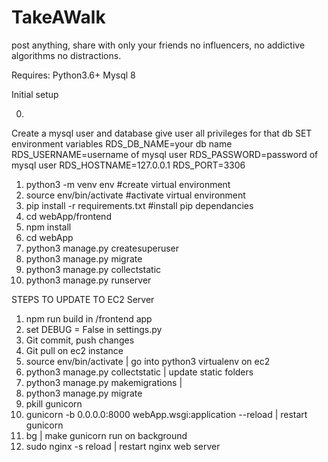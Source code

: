 # TakeAWalk
post anything, share with only your friends no influencers, no addictive algorithms no distractions.

Requires:
Python3.6+
Mysql 8

Initial setup

0.
Create a mysql user and database give user all privileges for that db
SET environment variables
RDS_DB_NAME=your db name
RDS_USERNAME=username of mysql user
RDS_PASSWORD=password of mysql user
RDS_HOSTNAME=127.0.0.1
RDS_PORT=3306

1. python3 -m venv env #create virtual environment
2. source env/bin/activate #activate virtual environment
3. pip install -r requirements.txt #install pip dependancies
4. cd webApp/frontend
5. npm install
6. cd webApp
7. python3 manage.py createsuperuser
7. python3 manage.py migrate
8. python3 manage.py collectstatic
9. python3 manage.py runserver



STEPS TO UPDATE TO EC2 Server
1. npm run build in /frontend app
2. set DEBUG = False in settings.py
3. Git commit, push changes
4. Git pull on ec2 instance
5. source env/bin/activate | go into python3 virtualenv on ec2
6. python3 manage.py collectstatic | update static folders
7. python3 manage.py makemigrations |
8. python3 manage.py migrate
9. pkill gunicorn
10. gunicorn -b 0.0.0.0:8000 webApp.wsgi:application --reload | restart gunicorn
11. bg | make gunicorn run on background
12. sudo nginx -s reload | restart nginx web server
